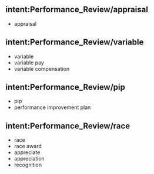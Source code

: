 ## intent:Performance_Review/appraisal
- appraisal

## intent:Performance_Review/variable
- variable 
- variable pay
- variable compensation

## intent:Performance_Review/pip
- pip
- performance improvement plan

## intent:Performance_Review/race
- race
- race award
- appreciate
- appreciation
- recognition